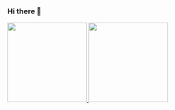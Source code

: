 ### Hi there 👋
 <div>
  <a href="https://github.com/marcelolop3s">
  <img height="180em" src="https://github-readme-stats.vercel.app/api?username=marcelolop3s&show_icons=true&theme=dracula&include_all_commits=true&count_private=true"/>
  <img height="180em" src="https://github-readme-stats.vercel.app/api/top-langs/?username=marcelolop3s&layout=compact&langs_count=7&theme=dracula"/>
</div>

<div> 

</div>
<!--
**marcelolop3s/marcelolop3s** is a ✨ _special_ ✨ repository because its `README.md` (this file) appears on your GitHub profile.

Here are some ideas to get you started:

- 🔭 I’m currently working on Python...
- 🌱 I’m currently learning IA, Deeplearning...
- 👯 I’m looking to collaborate on ...
- 🤔 I’m looking for help with ...
- 💬 Ask me about ...
- 📫 How to reach me: ...
- 😄 Pronouns: ...
- ⚡ Fun fact: ...
-->
